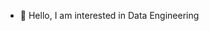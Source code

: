 - 👋 Hello, I am interested in Data Engineering
<!---
NguyenNgocHuy-2003/NguyenNgocHuy-2003 is a ✨ special ✨ repository because its `README.md` (this file) appears on your GitHub profile.
You can click the Preview link to take a look at your changes.
--->
